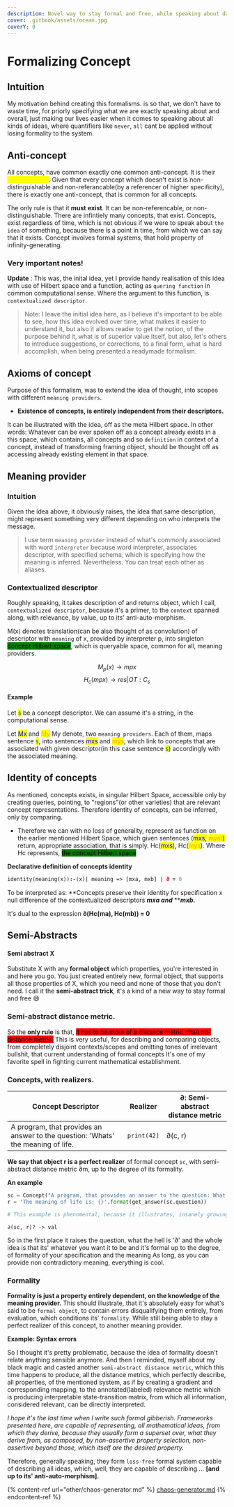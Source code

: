 ```yaml
---
description: Novel way to stay formal and free, while speaking about daily life
cover: .gitbook/assets/ocean.jpg
coverY: 0
---
```


# Formalizing Concept

## Intuition

My motivation behind creating this formalisms. is so that, we don't have to waste time, for priorly specifying what we are exactly speaking about and overall, just making our lives easier when it comes to speaking about all kinds of ideas, where quantifiers like `never`, `all` cant be applied without losing formality to the system.

## Anti-concept

All concepts, have common exactly one common anti-concept. It is their <mark style="color:yellow;">non-existance</mark>. Given that every concept which doesn't exist is non-distinguishable and non-referancable(by a referencer of  higher specificity), there is exactly one anti-concept, that is common for all concepts.

The only rule is that it **must** **exist**. It can be non-referencable, or non-distinguishable. There are infintiely many concepts, that exist. Concepts, exist regardless of time, which is not obvious if we were to speak about `the idea` of something, because there is a point in time, from which we can say that it exists. Concept involves formal systems, that hold property of infinity-generating.

### Very important notes!

**Update** : This was, the inital idea, yet I provide handy realisation of this idea with use of Hilbert space and a function, acting as `quering function` in common computational sense. Where the argument to this function, is `contextualized descriptor`.

> Note: I leave the initial idea here, as I believe it's important to be able to see, how this idea evolved over time, what makes it easier to understand it, but also it allows reader to get the notion, of the purpose behind it, what is of superior value itself, but also, let's others to introduce suggestions, or corrections, to a final form, what is hard accomplish, when being presented a readymade formalism.

## Axioms of concept

Purpose of this formalism, was to extend the idea of thought, into scopes with different `meaning providers`.

* **Existence of concepts, is entirely independent from their descriptors.**

It can be illustrated with the idea, off as the meta Hilbert space. In other words: Whatever can be ever spoken off as a concept already exists in a this space, which contains, all concepts and so `definition` in context of a concept, instead of transforming framing object, should be thought off as accessing already existing element in that space.

## Meaning provider

### Intuition

Given the idea above, it obviously raises, the idea that same description, might represent something very different depending on who interprets the message.

> I use term `meaning provider` instead of what's commonly associated with word `interpreter` because word interpreter, associates descriptor, with specified schema, which is specifying how the meaning is inferred. Nevertheless. You can treat each other as aliases.

### **Contextualized descriptor**

Roughly speaking, it takes description of and returns object, which I call, `contextualized descriptor`, because it's a primer, to the `context` spanned along, with relevance, by value, up to its' anti-auto-morphism.

M(x) denotes translation(can be also thought of as convolution) of descriptor with `meaning` of x, provided by interpreter p, into singleton  <mark style="background-color:green;">concept Hilbert space</mark>, which is queryable space, common for all, meaning providers.

$$M_p(x) \rightarrow mpx$$ $$H_c(mpx) \rightarrow res | OT:C_s$$



#### Example

Let <mark style="color:green;">s</mark> be a concept descriptor. We can assume it's a string, in the computational sense.&#x20;

Let <mark style="color:blue;">Mx</mark> and <mark style="color:orange;">My</mark> My denote, two `meaning providers`. Each of them, maps sentence <mark style="color:green;">s</mark>, into sentences <mark style="color:blue;">mxs</mark> and <mark style="color:orange;">mys</mark>, which link to concepts that are associated with given descriptor(in this case sentence <mark style="color:green;">s</mark>) accordingly with the associated meaning.

## Identity of concepts

As mentioned, concepts exists, in singular Hilbert Space, accessible only by creating queries, pointing, to "regions"(or other varieties) that are relevant concept representations. Therefore identity of concepts, can be inferred, only by comparing.

* Therefore we can with no loss of generality, represent as function on the earlier mentioned Hilbert Space, which given sentences (<mark style="color:blue;">mxs,</mark> <mark style="color:orange;">mys)</mark><mark style="color:blue;">)</mark> return, appropriate association, that is simply. Hc(<mark style="color:blue;">mxs</mark>), Hc(<mark style="color:orange;">mys</mark>). Where Hc represents, <mark style="background-color:green;">the concept Hilbert space</mark>&#x20;

**Declarative definition of concepts identity**

```prolog
identity(meaning(x)):-(x)| meaning => [mxa, mxb] | ð = 0
```

To be interpreted as: **Concepts preserve their identity for specification x null difference of the contextualized descriptors **_**mxa  and**_**  **_**mxb.**_

It's dual to the expression **ð(Hc(ma), Hc(mb)) = 0**

## Semi-Abstracts&#x20;

#### Semi abstract X

Substitute X with any **formal object** which properties, you're interested in and here you go. You just created entirely new, formal object, that supports all those properties of X, which you need and none of those that you don't need. I call it the **semi-abstract trick**, it's a kind of a new way to stay formal and free :smile:

### Semi-abstract distance metric.

So the **only rule** is that, <mark style="background-color:red;">it has to be more of a distance metric, than no-distance metric.</mark> This is very useful, for describing and comparing objects, from completely disjoint contexts/scopes and omitting tones of irrelevant bullshit, that current understanding of formal concepts It's one of my favorite spell in fighting current mathematical establishment.

### Concepts, with realizers.

| Concept Descriptor                                                               | Realizer    | ∂: Semi-abstract distance metric |
| -------------------------------------------------------------------------------- | ----------- | -------------------------------- |
| A program, that provides an answer to the question: 'Whats' the meaning of life. | `print(42)` | ∂(c, r)                          |

**We say that object r is a perfect realizer** of formal concept `sc`, with semi-abstract distance metric ∂m, up to the degree of its formality.

**An example**

```python
sc = Concept("A program, that provides an answer to the question: What's meaning of life?")
r = 'The meaning of life is: {}'.format(get_answer(sc.question))

# This example is phenomental, because it illustrates, insanely growing, complexity, when trying to clearly define all the relevant ideas
```

`∂(sc, r)? -> val`

So in the first place it raises the question, what the hell is '∂' and the whole idea is that its' whatever you want it to be and it's formal up to the degree, of formality of your specification and the meaning As long, as you can provide non contradictory meaning, everything is cool.

### Formality

**Formality is just a property entirely dependent, on the knowledge of the meaning provider.** This should illustrate, that it's absolutely easy for what's said to be `formal object`, to contain errors disqualifying them entirely, from evaluation, which conditions its' `formality`. While still being able to stay a perfect realizer of this concept, to another meaning provider.

**Example: Syntax errors**

So I thought it's pretty problematic, because the idea of formality doesn't relate anything sensible anymore. And then I reminded, myself about my black magic and casted another `semi-abstract distance metric`, which this time happens to produce, all the distance metrics, which perfectly describe, all properties, of the mentioned system, as if by creating a gradient and corresponding mapping, to the annotated(labeled) relevance metric which is producing interpretable state-transition matrix, from which all information, considered relevant, can be directly interpreted.

_I hope it's the last time when I write such formal gibberish. Frameworks presented here, are capable of representing, all mathematical ideas, from which they derive, because they usually form a superset over, what they derive from, as composed, by non-assertive property selection, non-assertive beyond those, which itself are the desired property._

Therefore, generally speaking, they form `loss-free` formal system capable of describing all ideas, which, well, they are capable of describing ... **\[and up to its' anti-auto-morphism].**

{% content-ref url="other/chaos-generator.md" %}
[chaos-generator.md](other/chaos-generator.md)
{% endcontent-ref %}
